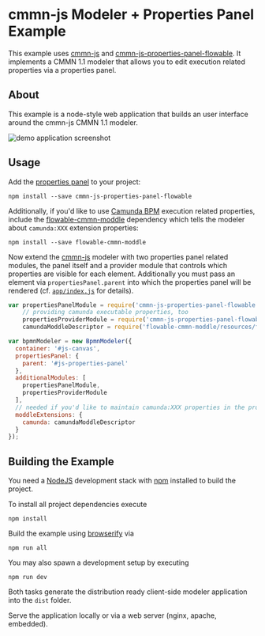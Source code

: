 # cmmn-js Modeler + Properties Panel Example

This example uses [cmmn-js](https://github.com/bpmn-io/cmmn-js) and [cmmn-js-properties-panel-flowable](https://github.com/bpmn-io/cmmn-js-properties-panel-flowable). It implements a CMMN 1.1 modeler that allows you to edit execution related properties via a properties panel.


## About

This example is a node-style web application that builds an user interface around the cmmn-js CMMN 1.1 modeler.

![demo application screenshot](./resources/screenshot.png "Screenshot of the modeler + properties panel example")


## Usage

Add the [properties panel](https://github.com/bpmn-io/cmmn-js-properties-panel-flowable) to your project:

```
npm install --save cmmn-js-properties-panel-flowable
```

Additionally, if you'd like to use [Camunda BPM](https://camunda.org) execution related properties, include the [flowable-cmmn-moddle](https://github.com/camunda/flowable-cmmn-moddle) dependency which tells the modeler about `camunda:XXX` extension properties:

```
npm install --save flowable-cmmn-moddle
```

Now extend the [cmmn-js](https://github.com/bpmm-io/cmmn-js) modeler with two properties panel related modules, the panel itself and a provider module that controls which properties are visible for each element. Additionally you must pass an element via `propertiesPanel.parent` into which the properties panel will be rendered (cf. [`app/index.js`](./app/index.js#L16) for details).

```javascript
var propertiesPanelModule = require('cmmn-js-properties-panel-flowable'),
    // providing camunda executable properties, too
    propertiesProviderModule = require('cmmn-js-properties-panel-flowable/lib/provider/flowable'),
    camundaModdleDescriptor = require('flowable-cmmn-moddle/resources/flowable');

var bpmnModeler = new BpmnModeler({
  container: '#js-canvas',
  propertiesPanel: {
    parent: '#js-properties-panel'
  },
  additionalModules: [
    propertiesPanelModule,
    propertiesProviderModule
  ],
  // needed if you'd like to maintain camunda:XXX properties in the properties panel
  moddleExtensions: {
    camunda: camundaModdleDescriptor
  }
});
```


## Building the Example

You need a [NodeJS](http://nodejs.org) development stack with [npm](https://npmjs.org) installed to build the project.

To install all project dependencies execute

```
npm install
```

Build the example using [browserify](http://browserify.org) via

```
npm run all
```

You may also spawn a development setup by executing

```
npm run dev
```

Both tasks generate the distribution ready client-side modeler application into the `dist` folder.

Serve the application locally or via a web server (nginx, apache, embedded).
